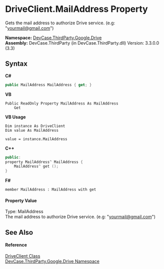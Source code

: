 # DriveClient.MailAddress Property 
 

Gets the mail address to authorize Drive service. (e.g: "yourmail@gmail.com")

**Namespace:**&nbsp;<a href="N_DevCase_ThirdParty_Google_Drive">DevCase.ThirdParty.Google.Drive</a><br />**Assembly:**&nbsp;DevCase.ThirdParty (in DevCase.ThirdParty.dll) Version: 3.3.0.0 (3.3)

## Syntax

**C#**<br />
``` C#
public MailAddress MailAddress { get; }
```

**VB**<br />
``` VB
Public ReadOnly Property MailAddress As MailAddress
	Get
```

**VB Usage**<br />
``` VB Usage
Dim instance As DriveClient
Dim value As MailAddress

value = instance.MailAddress

```

**C++**<br />
``` C++
public:
property MailAddress^ MailAddress {
	MailAddress^ get ();
}
```

**F#**<br />
``` F#
member MailAddress : MailAddress with get

```


#### Property Value
Type: MailAddress<br />The mail address to authorize Drive service. (e.g: "yourmail@gmail.com")

## See Also


#### Reference
<a href="T_DevCase_ThirdParty_Google_Drive_DriveClient">DriveClient Class</a><br /><a href="N_DevCase_ThirdParty_Google_Drive">DevCase.ThirdParty.Google.Drive Namespace</a><br />